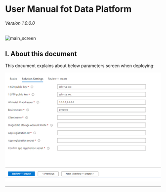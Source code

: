 # User Manual fot Data Platform

###### Version 1.0.0.0

![main_screen](user_manual/imgs/offers_logo.png.png "")

## I. About this document

This document explains about below parameters screen when deploying:

![main_screen](user_manual/imgs/main_screen.png "")

---